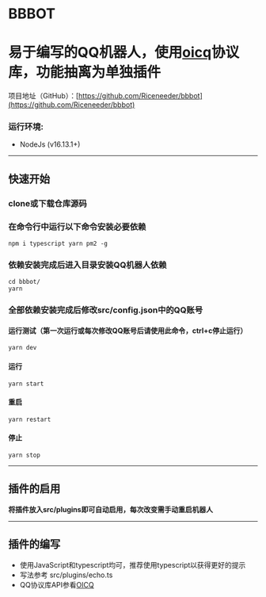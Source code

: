 # BBBOT

# 易于编写的QQ机器人，使用[oicq](https://github.com/takayama-lily/oicq)协议库，功能抽离为单独插件
项目地址（GitHub）：[https://github.com/Riceneeder/bbbot](https://github.com/Riceneeder/bbbot)
### 运行环境:
+ NodeJs (v16.13.1+)
---
## 快速开始
### clone或下载仓库源码
### 在命令行中运行以下命令安装必要依赖
```
npm i typescript yarn pm2 -g
```

### 依赖安装完成后进入目录安装QQ机器人依赖
```
cd bbbot/
yarn
```
### 全部依赖安装完成后修改src/config.json中的QQ账号

#### **运行测试**（第一次运行或每次修改QQ账号后请使用此命令，ctrl+c停止运行）
```
yarn dev    
```
#### **运行**
```
yarn start
```
#### **重启**
```
yarn restart
```
#### **停止**
```
yarn stop
```
---
## 插件的启用

**将插件放入src/plugins即可自动启用，每次改变需手动重启机器人**

---
## 插件的编写

+ 使用JavaScript和typescript均可，推荐使用typescript以获得更好的提示
+ 写法参考 src/plugins/echo.ts
+ QQ协议库API参看[OICQ](https://github.com/takayama-lily/oicq#api-reference)

